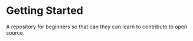 # Getting Started
A repository for beginners so that can they can learn to contribute to open source. 
